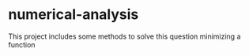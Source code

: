 # numerical-analysis
This project includes some methods to solve this question minimizing a function
